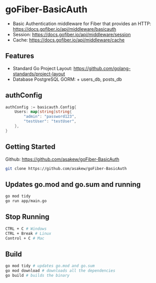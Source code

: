 # goFiber-BasicAuth
* Basic Authentication middleware for Fiber that provides an HTTP: https://docs.gofiber.io/api/middleware/basicauth
* Session: https://docs.gofiber.io/api/middleware/session
* Cache: https://docs.gofiber.io/api/middleware/cache

## Features
* Standard Go Project Layout: https://github.com/golang-standards/project-layout
* Database PostgreSQL GORM: + users_db, posts_db

## authConfig
```go
authConfig := basicauth.Config{
	Users: map[string]string{
		"admin": "password123",
		"testUser": "testUser",
	},
}
```

## Getting Started
Github: https://github.com/asakew/goFiber-BasicAuth
```bash
git clone https://github.com/asakew/goFiber-BasicAuth
```

## Updates go.mod and go.sum and running 
```bash
go mod tidy
go run app/main.go
```

## Stop Running
```bash
CTRL + C # Windows
CTRL + Break # Linux
Control + C # Mac
```

## Build
```bash
go mod tidy # updates go.mod and go.sum
go mod download # downloads all the dependencies
go build # builds the binary
```